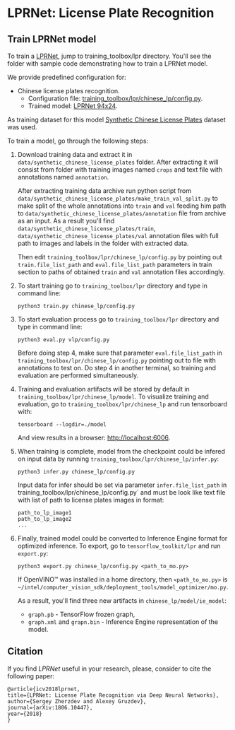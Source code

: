 # LPRNet: License Plate Recognition


## Train LPRNet model

To train a [LPRNet](https://arxiv.org/abs/1806.10447), jump to
training_toolbox/lpr directory. You'll see the folder with sample code
demonstrating how to train a LPRNet model.

We provide predefined configuration for:
* Chinese license plates recognition.
  - Configuration file: [training_toolbox/lpr/chinese_lp/config.py](chinese_lp/config.py).
  - Trained model: [LPRNet 94x24](https://download.01.org/opencv/openvino_training_extensions/models/license_plate_recognition/license-plate-recognition-barrier-0007.tar.gz).

As training dataset for this model [Synthetic Chinese License Plates](https://download.01.org/opencv/openvino_training_extensions/datasets/license_plate_recognition/Synthetic_Chinese_License_Plates.tar.gz) dataset was used.

To train a model, go through the following steps:

1. Download training data and extract it in `data/synthetic_chinese_license_plates` folder. After extracting it will
    consist from folder with training images named `crops` and text file with annotations named `annotation`.

    After extracting training data archive run python script from
    `data/synthetic_chinese_license_plates/make_train_val_split.py` to make split of
    the whole annotations into `train` and `val` feeding him path to `data/synthetic_chinese_license_plates/annotation`
    file from archive as an input. As a result you'll find `data/synthetic_chinese_license_plates/train`,
    `data/synthetic_chinese_license_plates/val` annotation files with full path to images and labels in the folder
    with extracted data.

    Then edit `training_toolbox/lpr/chinese_lp/config.py` by pointing out
    `train.file_list_path` and `eval.file_list_path`
    parameters in train section to paths of obtained `train` and `val`
    annotation files accordingly.

2. To start training go to `training_toolbox/lpr` directory and type in command line:

    ```
    python3 train.py chinese_lp/config.py
    ```

3. To start evaluation process go to `training_toolbox/lpr` directory and type
    in command line:

    ```
    python3 eval.py vlp/config.py
    ```

    Before doing step 4, make sure that parameter `eval.file_list_path` in
    `training_toolbox/lpr/chinese_lp/config.py` pointing out to file with
    annotations to test on. Do step 4 in another terminal, so training and
    evaluation are performed simultaneously.


4. Training and evaluation artifacts will be stored by default in
    `training_toolbox/lpr/chinese_lp/model`.  To visualize training and evaluation, go to
    `training_toolbox/lpr/chinese_lp` and run tensorboard with:

    ```
    tensorboard --logdir=./model
    ```

    And view results in a browser: [http://localhost:6006](http://localhost:6006).

5. When training is complete, model from the checkpoint could be infered on
    input data by running `training_toolbox/lpr/chinese_lp/infer.py`:

    ```
    python3 infer.py chinese_lp/config.py
    ```
    Input data for infer should be set via parameter `infer.file_list_path` in
    training_toolbox/lpr/chinese_lp/config.py` and must be look like text file
    with list of path to license plates images in format:

    ```
    path_to_lp_image1
    path_to_lp_image2
    ...
    ```
6.  Finally, trained model could be converted to Inference Engine format for
    optimized inference. To export, go to `tensorflow_toolkit/lpr` and run
    `export.py`:
    
    ```
    python3 export.py chinese_lp/config.py <path_to_mo.py>
    ```
    
    If OpenVINO™ was installed in a home directory, then `<path_to_mo.py>` is
    `~/intel/computer_vision_sdk/deployment_tools/model_optimizer/mo.py`.
    
    As a result, you'll find three new artifacts in
    `chinese_lp/model/ie_model`:
    - `graph.pb` - TensorFlow frozen graph,
    - `graph.xml` and `grapn.bin` - Inference Engine representation of the
    model.
    
## Citation

If you find *LPRNet* useful in your research, please, consider to cite the following paper:

```
@article{icv2018lprnet,
title={LPRNet: License Plate Recognition via Deep Neural Networks},
author={Sergey Zherzdev and Alexey Gruzdev},
journal={arXiv:1806.10447},
year={2018}
}
```
